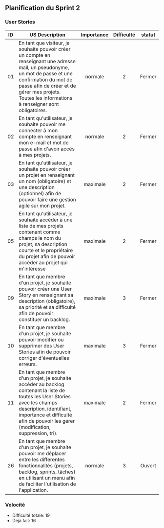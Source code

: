 ## Planification du Sprint 2

### User Stories

| ID | US Description | Importance | Difficulté  | statut
|:--:|----------------|:----------:|:-----------:|:----------:
|01 | En tant que visiteur, je souhaite pouvoir créer un compte en renseignant une adresse mail, un pseudonyme, un mot de passe et une confirmation du mot de passe afin de créer et de gérer mes projets. Toutes les informations à renseigner sont obligatoires. | normale | 2 | Fermer |
| 02 | En tant qu'utilisateur, je souhaite pouvoir me connecter à mon compte en renseignant mon e-mail et mot de passe afin d'avoir accès à mes projets. | normale | 2 | Fermer |
|03 | En tant qu'utilisateur, je souhaite pouvoir créer un projet en renseignant un nom (obligatoire) et une description (optionnel) afin de pouvoir faire une gestion agile sur mon projet. | maximale | 2 | Fermer |
|05 | En tant qu'utilisateur, je souhaite accéder à une liste de mes projets contenant comme champs le nom du projet, sa description courte et le propriétaire du projet afin de pouvoir accéder au projet qui m'intéresse | maximale | 2 | Fermer |
|09 | En tant que membre d'un projet, je souhaite pouvoir créer une User Story en renseignant sa description (obligatoire), sa priorité et sa difficulté afin de pouvoir constituer un backlog. | maximale |     3      | Fermer |
|10 | En tant que membre d'un projet, je souhaite pouvoir modifier ou supprimer des User Stories afin de pouvoir corriger d'éventuelles erreurs. | maximale |     3      | Fermer |
|11 | En tant que membre d'un projet, je souhaite accéder au backlog contenant la liste de toutes les User Stories avec les champs description, identifiant, importance et difficulté afin de pouvoir les gérer (modification, suppression, tri). | maximale | 2 | Fermer |
|26 | En tant que membre d'un projet, je souhaite pouvoir me déplacer entre les differentes fonctionnalités (projets, backlog, sprints, tâches) en utilisant un menu afin de faciliter l'utilisation de l'application. | normale | 3 | Ouvert |

### Velocité
- Difficulté totale: 19
- Déjà fait: 16